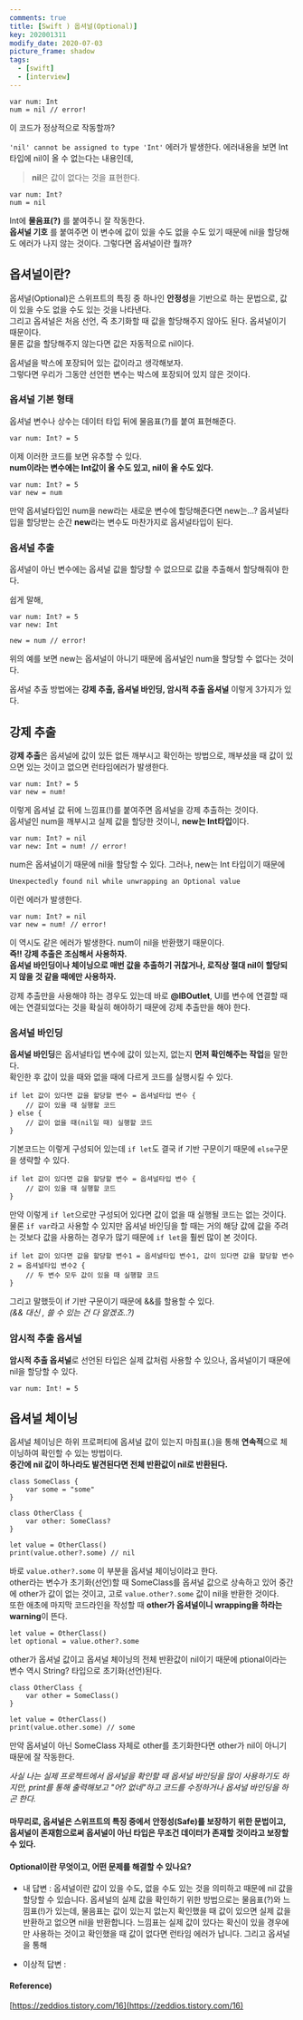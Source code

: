 ```yaml
---
comments: true
title: [Swift ) 옵셔널(Optional)]
key: 202001311
modify_date: 2020-07-03
picture_frame: shadow
tags:
  - [swift]
  - [interview]
---
```

    
    
```
var num: Int
num = nil // error!
```
이 코드가 정상적으로 작동할까?
 
`'nil' cannot be assigned to type 'Int'` 에러가 발생한다.
에러내용을 보면 Int 타입에 nil이 올 수 없는다는 내용인데,   
> **nil**은 값이 없다는 것을 표현한다.
 
```
var num: Int?
num = nil
```
Int에 **물음표(?)** 를 붙여주니 잘 작동한다.   
**옵셔널 기호** 를 붙여주면 이 변수에 값이 있을 수도 없을 수도 있기 때문에 nil을 할당해도 에러가 나지 않는 것이다.
그렇다면 옵셔널이란 뭘까?
 
## 옵셔널이란?
 
옵셔널(Optional)은 스위프트의 특징 중 하나인 **안정성**을 기반으로 하는 문법으로, 값이 있을 수도 없을 수도 있는 것을 나타낸다.   
그리고 옵셔널은 처음 선언, 즉 초기화할 때 값을 할당해주지 않아도 된다. 옵셔널이기 때문이다.   
물론 값을 할당해주지 않는다면 값은 자동적으로 nil이다.
 
옵셔널을 박스에 포장되어 있는 값이라고 생각해보자.   
그렇다면 우리가 그동안 선언한 변수는 박스에 포장되어 있지 않은 것이다.
 
### 옵셔널 기본 형태
 
옵셔널 변수나 상수는 데이터 타입 뒤에 물음표(?)를 붙여 표현해준다.
```
var num: Int? = 5
```
이제 이러한 코드를 보면 유추할 수 있다.   
**num이라는 변수에는 Int값이 올 수도 있고, nil이 올 수도 있다.**
```
var num: Int? = 5
var new = num
```
만약 옵셔널타입인 num을 new라는 새로운 변수에 할당해준다면 new는...?
옵셔널타입을 할당받는 순간 **new**라는 변수도 마찬가지로 옵셔널타입이 된다.
 
### 옵셔널 추출
 
옵셔널이 아닌 변수에는 옵셔널 값을 할당할 수 없으므로 값을 추출해서 할당해줘야 한다.   
 
쉽게 말해,
```
var num: Int? = 5
var new: Int
 
new = num // error!
```
위의 예를 보면 new는 옵셔널이 아니기 때문에 옵셔널인 num을 할당할 수 없다는 것이다.   
 
옵셔널 추출 방법에는 **강제 추출, 옵셔널 바인딩, 암시적 추출 옵셔널** 이렇게 3가지가 있다.
 
## 강제 추출
 
**강제 추출**은 옵셔널에 값이 있든 없든 깨부시고 확인하는 방법으로, 깨부셨을 때 값이 있으면 있는 것이고 없으면 런타임에러가 발생한다. 
```
var num: Int? = 5
var new = num!
```
이렇게 옵셔널 값 뒤에 느낌표(!)를 붙여주면 옵셔널을 강제 추출하는 것이다.   
옵셔널인 num을 깨부시고 실제 값을 할당한 것이니, **new는 Int타입**이다.
```
var num: Int? = nil
var new: Int = num! // error!
```
num은 옵셔널이기 때문에 nil을 할당할 수 있다. 그러나, new는 Int 타입이기 때문에
```
Unexpectedly found nil while unwrapping an Optional value
```
이런 에러가 발생한다.
    
    
```
var num: Int? = nil
var new = num! // error!
```
이 역시도 같은 에러가 발생한다. num이 nil을 반환했기 때문이다.   
**즉!! 강제 추출은 조심해서 사용하자.**   
**옵셔널 바인딩이나 체이닝으로 매번 값을 추출하기 귀찮거나, 로직상 절대 nil이 할당되지 않을 것 같을 때에만 사용하자.**     
 
강제 추출만을 사용해야 하는 경우도 있는데 바로 **@IBOutlet**,
UI를 변수에 연결할 때에는 연결되었다는 것을 확실히 해야하기 때문에 강제 추출만을 해야 한다.
 
### 옴셔널 바인딩
 
**옵셔널 바인딩**은 옵셔널타입 변수에 값이 있는지, 없는지 **먼저 확인해주는 작업**을 말한다.   
확인한 후 값이 있을 때와 없을 때에 다르게 코드를 실행시킬 수 있다.
```
if let 값이 있다면 값을 할당할 변수 = 옵셔널타입 변수 {
    // 값이 있을 때 실행할 코드
} else {
    // 값이 없을 때(nil일 때) 실행할 코드
}
```
기본코드는 이렇게 구성되어 있는데 `if let`도 결국 if 기반 구문이기 때문에 `else`구문을 생략할 수 있다.
```
if let 값이 있다면 값을 할당할 변수 = 옵셔널타입 변수 {
    // 값이 있을 때 실행할 코드
}
```
만약 이렇게 `if let`으로만 구성되어 있다면 값이 없을 때 실행될 코드는 없는 것이다.
물론 `if var`라고 사용할 수 있지만 옵셔널 바인딩을 할 때는 거의 해당 값에 값을 주려는 것보다 값을 사용하는 경우가 많기 때문에 `if let`을 훨씬 많이 본 것이다.   
```
if let 값이 있다면 값을 할당할 변수1 = 옵셔널타입 변수1, 값이 있다면 값을 할당할 변수2 = 옵셔널타입 변수2 {
    // 두 변수 모두 값이 있을 때 실행할 코드
}
```
그리고 말했듯이 if 기반 구문이기 때문에 &&를 할용할 수 있다.   
*(&& 대신 , 쓸 수 있는 건 다 알겠죠..?)*
 
### 암시적 추출 옵셔널
 
**암시적 추출 옵셔널**로 선언된 타입은 실제 값처럼 사용할 수 있으나, 옵셔널이기 때문에 nil을 할당할 수  있다.
```
var num: Int! = 5

```
 
## 옵셔널 체이닝
 
옵셔널 체이닝은 하위 프로퍼티에 옵셔널 값이 있는지 마침표(.)을 통해 **연속적**으로 체이닝하여 확인할 수 있는 방법이다.   
**중간에 nil 값이 하나라도 발견된다면 전체 반환값이 nil로 반환된다.**
```
class SomeClass {
    var some = "some"
}
 
class OtherClass {
    var other: SomeClass?
}
 
let value = OtherClass()
print(value.other?.some) // nil
```
바로 `value.other?.some` 이 부분을 옵셔널 체이닝이라고 한다.   
other라는 변수가 초기화(선언)할 때 SomeClass를 옵셔널 값으로 상속하고 있어 중간에 other가 값이 없는 것이고, 고로 `value.other?.some` 값이 nil을 반환한 것이다.   
또한 애초에 마지막 코드라인을 작성할 때 **other가 옵셔널이니 wrapping을 하라는 warning**이 뜬다.
```
let value = OtherClass()
let optional = value.other?.some
```
other가 옵셔널 값이고 옵셔널 체이닝의 전체 반환값이 nil이기 때문에 ptional이라는 변수 역시 String? 타입으로 초기화(선언)된다.
```
class OtherClass {
    var other = SomeClass()
}

let value = OtherClass()
print(value.other.some) // some
```
만약 옵셔널이 아닌 SomeClass 자체로 other를 초기화한다면 other가 nil이 아니기 때문에 잘 작동한다.
 
*사실 나는 실제 프로젝트에서 옵셔널을 확인할 때 옵셔널 바인딩을 많이 사용하기도 하지만, print를 통해 출력해보고 "어? 없네"하고 코드를 수정하거나 옵셔널 바인딩을 하곤 한다.*
    
 
#### 마무리로, 옵셔널은 스위프트의 특징 중에서 안정성(Safe)를 보장하기 위한 문법이고, 옵셔널이 존재함으로써 옵셔널이 아닌 타입은 무조건 데이터가 존재할 것이라고 보장할 수 있다.
    
    
#### Optional이란 무엇이고, 어떤 문제를 해결할 수 있나요?
 
- 내 답변 : 옵셔널이란 값이 있을 수도, 없을 수도 있는 것을 의미하고 때문에 nil 값을 할당할 수 있습니다. 옵셔널의 실제 값을 확인하기 위한 방법으로는 물음표(?)와 느낌표(!)가 있는데, 물음표는 값이 있는지 없는지 확인했을 때 값이 있으면 실제 값을 반환하고 없으면 nil을 반환합니다. 느낌표는 실제 값이 있다는 확신이 있을 경우에만 사용하는 것이고 확인했을 때 값이 없다면 런타임 에러가 납니다. 그리고 옵셔널을 통해 
 
- 이상적 답변 : 
 
#### Reference)
 
[https://zeddios.tistory.com/16](https://zeddios.tistory.com/16)
